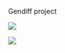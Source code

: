 Gendiff project

<a href="https://codeclimate.com/github/goncharov-roman/project-lvl2-s309/maintainability"><img src="https://api.codeclimate.com/v1/badges/fa15589c0da17a95591a/maintainability" /></a>

<a href="https://codeclimate.com/github/goncharov-roman/project-lvl2-s309/test_coverage"><img src="https://api.codeclimate.com/v1/badges/fa15589c0da17a95591a/test_coverage" /></a>
